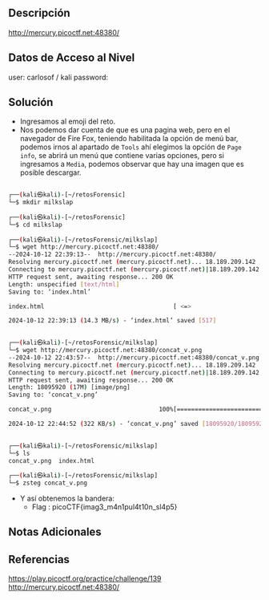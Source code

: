 
## Descripción 
http://mercury.picoctf.net:48380/

## Datos de Acceso al Nivel
user: carlosof / kali
password:

## Solución 
- Ingresamos al emoji del reto.
- Nos podemos dar cuenta de que es una pagina web, pero en el navegador de Fire Fox, teniendo habilitada la opción de menú bar, podemos irnos al apartado de `Tools` ahí elegimos la opción de `Page info`, se abrirá un menú que contiene varias opciones, pero si ingresamos a `Media`, podemos observar que hay una imagen que es posible descargar.

```bash
                                                                                                                                                                       
┌──(kali㉿kali)-[~/retosForensic]
└─$ mkdir milkslap       
                                                                                                                                                                       
┌──(kali㉿kali)-[~/retosForensic]
└─$ cd milkslap                                       
                                                                                                                                                                       
┌──(kali㉿kali)-[~/retosForensic/milkslap]
└─$ wget http://mercury.picoctf.net:48380/            
--2024-10-12 22:39:13--  http://mercury.picoctf.net:48380/
Resolving mercury.picoctf.net (mercury.picoctf.net)... 18.189.209.142
Connecting to mercury.picoctf.net (mercury.picoctf.net)|18.189.209.142|:48380... connected.
HTTP request sent, awaiting response... 200 OK
Length: unspecified [text/html]
Saving to: ‘index.html’

index.html                                    [ <=>                                                                                 ]     517  --.-KB/s    in 0s      

2024-10-12 22:39:13 (14.3 MB/s) - ‘index.html’ saved [517]

                                                                                                                                                                       
┌──(kali㉿kali)-[~/retosForensic/milkslap]
└─$ wget http://mercury.picoctf.net:48380/concat_v.png
--2024-10-12 22:43:57--  http://mercury.picoctf.net:48380/concat_v.png
Resolving mercury.picoctf.net (mercury.picoctf.net)... 18.189.209.142
Connecting to mercury.picoctf.net (mercury.picoctf.net)|18.189.209.142|:48380... connected.
HTTP request sent, awaiting response... 200 OK
Length: 18095920 (17M) [image/png]
Saving to: ‘concat_v.png’

concat_v.png                              100%[====================================================================================>]  17.26M   333KB/s    in 55s     

2024-10-12 22:44:52 (322 KB/s) - ‘concat_v.png’ saved [18095920/18095920]

                                                                                                                                                                       
┌──(kali㉿kali)-[~/retosForensic/milkslap]
└─$ ls
concat_v.png  index.html
                                                                                                                                                                       
┌──(kali㉿kali)-[~/retosForensic/milkslap]
└─$ zsteg concat_v.png  
```
- Y así obtenemos la bandera:
	- Flag : picoCTF{imag3_m4n1pul4t10n_sl4p5}

## Notas Adicionales

## Referencias 
https://play.picoctf.org/practice/challenge/139
http://mercury.picoctf.net:48380/
